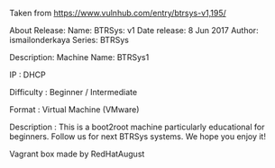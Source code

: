 Taken from https://www.vulnhub.com/entry/btrsys-v1,195/

About Release:
    Name: BTRSys: v1
    Date release: 8 Jun 2017
    Author: ismailonderkaya
    Series: BTRSys

Description:
Machine Name: BTRSys1

IP : DHCP

Difficulty : Beginner / Intermediate

Format : Virtual Machine (VMware)

Description : This is a boot2root machine particularly educational for beginners. Follow us for next BTRSys systems. We hope you enjoy it!

Vagrant box made by RedHatAugust
